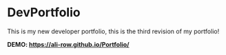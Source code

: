 # DevPortfolio
This is my new developer portfolio, this is the third revision of my portfolio!
         
**DEMO: https://ali-row.github.io/Portfolio/**
